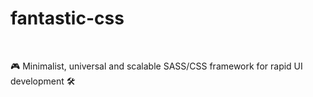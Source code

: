 # fantastic-css

<br>

🎮 Minimalist, universal and scalable SASS/CSS framework for rapid UI development 🛠
